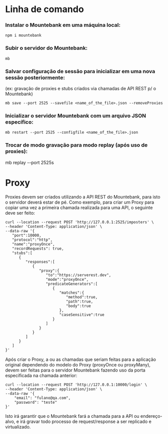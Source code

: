 # Linha de comando
### Instalar o Mountebank em uma máquina local:
```
npm i mountebank
```

### Subir o servidor do Mountebank:
```
mb
```

### Salvar configuração de sessão para inicializar em uma nova sessão posteriormente:
(ex: gravação de proxies e stubs criados via chamadas de API REST p/ o Mountebank)
```
mb save --port 2525 --savefile <name_of_the_file>.json --removeProxies
```

### Inicializar o servidor Mountebank com um arquivo JSON específico:
```
mb restart --port 2525 --configfile <name_of_the_file>.json
```

### Trocar de modo gravação para modo replay (após uso de proxies):
mb replay --port 2525s

# Proxy
Proxies devem ser criados utilizando a API REST do Mountebank, para isto o servidor deverá estar de pé.
Como exemplo, para criar um Proxy para copiar uma vez a primeira chamada realizada para uma API, o seguinte deve ser feito:
```
curl --location --request POST 'http://127.0.0.1:2525/imposters' \
--header 'Content-Type: application/json' \
--data-raw '{
   "port":10000,
   "protocol":"http",
   "name":"proxyOnce",
   "recordRequests": true,
   "stubs":[
      {
         "responses":[
            {
               "proxy":{
                  "to":"https://serverest.dev",
                  "mode":"proxyOnce",
                  "predicateGenerators":[
                     {
                        "matches":{
                           "method":true,
                           "path":true,
                           "body":true
                        },
                        "caseSensitive":true
                     }
                  ]
               }
            }
         ]
      }
   ]
}'
```

Após criar o Proxy, a ou as chamadas que seriam feitas para a aplicação original dependendo do modelo do Proxy (proxyOnce ou proxyMany), devem ser feitas para o servidor Mountebank fazendo uso da porta especificada na chamada anterior:
```
curl --location --request POST 'http://127.0.0.1:10000/login' \
--header 'Content-Type: application/json' \
--data-raw '{
    "email": "fulano@qa.com",
    "password": "teste"
}'
```

Isto irá garantir que o Mountebank fará a chamada para a API ou endereço-alvo, e irá gravar todo processo de request/response a ser replicado e virtualizado.
